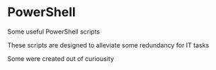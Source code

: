 # PowerShell
<p>Some useful PowerShell scripts </p>
<p>These scripts are designed to alleviate some redundancy for IT tasks</p>
<p>Some were created out of curiousity</p>
